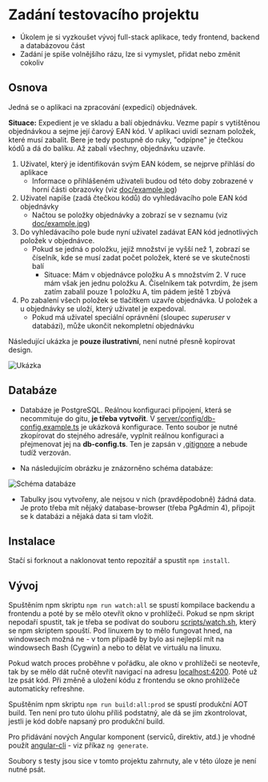 # Zadání testovacího projektu
- Úkolem je si vyzkoušet vývoj full-stack aplikace, tedy frontend, backend a databázovou část
- Zadání je spíše volnějšího rázu, lze si vymyslet, přidat nebo změnit cokoliv

## Osnova
Jedná se o aplikaci na zpracování (expedici) objednávek.

**Situace:** Expedient je ve skladu a balí objednávku. Vezme papír s vytištěnou objednávkou a sejme její čarový EAN kód.
V aplikaci uvidí seznam položek, které musí zabalit. Bere je tedy postupně do ruky, "odpípne" je čtečkou kódů a dá do balíku.
Až zabalí všechny, objednávku uzavře.

1. Uživatel, který je identifikován svým EAN kódem, se nejprve přihlásí do aplikace
   - Informace o přihlášeném uživateli budou od této doby zobrazené v horní části obrazovky (viz [doc/example.jpg](doc/example.jpg)) 
2. Uživatel napíše (zadá čtečkou kódů) do vyhledávacího pole EAN kód objednávky
   - Načtou se položky objednávky a zobrazí se v seznamu (viz [doc/example.jpg](doc/example.jpg))
3. Do vyhledávacího pole bude nyní uživatel zadávat EAN kód jednotlivých položek v objednávce.
   - Pokud se jedná o položku, jejíž množství je vyšší než 1, zobrazí se číselník, kde se musí zadat počet položek, které se ve 
   skutečnosti balí 
     - Situace: Mám v objednávce položku A s množstvím 2. V ruce mám však jen jednu položku A. Číselníkem 
   tak potvrdím, že jsem zatím zabalil pouze 1 položku A, tím pádem ještě 1 zbývá
4. Po zabalení všech položek se tlačítkem uzavře objednávka. U položek a u objednávky se uloží, který uživatel je expedoval.
   - Pokud má uživatel speciální oprávnění (sloupec *superuser* v databázi), může ukončit nekompletní objednávku

Následující ukázka je __pouze ilustrativní__, není nutné přesně kopírovat design.

![Ukázka](doc/example.jpg)

## Databáze
- Databáze je PostgreSQL. Reálnou konfiguraci připojení, která se necommituje do gitu, __je třeba vytvořit__. V [server/config/db-config.example.ts](server/config/db-config.example.ts) je ukázková konfigurace. Tento soubor je nutné zkopírovat do stejného adresáře, vyplnit reálnou konfiguraci a přejmenovat jej na __db-config.ts__. Ten je zapsán v [.gitignore](.gitignore) a nebude tudíž verzován.

- Na následujícím obrázku je znázorněno schéma databáze:

![Schéma databáze](doc/database.png)

- Tabulky jsou vytvořeny, ale nejsou v nich (pravděpodobně) žádná data. Je proto třeba mít nějaký database-browser (třeba PgAdmin 4), připojit se k databázi a nějaká data si tam vložit.

## Instalace

Stačí si forknout a naklonovat tento repozitář a spustit `npm install`.

## Vývoj

Spuštěním npm skriptu `npm run watch:all` se spustí kompilace backendu a frontendu a poté by se mělo otevřít okno v prohlížeči. Pokud se npm skript nepodaří spustit, tak je třeba se podívat do souboru [scripts/watch.sh](scripts/watch.sh), který se npm skriptem spouští. Pod linuxem by to mělo fungovat hned, na windowsech možná ne - v tom případě by bylo asi nejlepší mít na windowsech Bash (Cygwin) a nebo to dělat ve virtuálu na linuxu.

Pokud watch proces proběhne v pořádku, ale okno v prohlížeči se neotevře, tak by se mělo dát ručně otevřít navigací na adresu [localhost:4200](localhost:4200). Poté už lze psát kód. Při změně a uložení kódu z frontendu se okno prohlížeče automaticky refreshne.

Spuštěním npm skriptu `npm run build:all:prod` se spustí produkční AOT build. Ten není pro tuto úlohu příliš podstatný, ale dá se jím zkontrolovat, jestli je kód dobře napsaný pro produkční build.

Pro přidávání nových Angular komponent (serviců, direktiv, atd.) je vhodné použít [angular-cli](https://cli.angular.io/) - viz příkaz `ng generate`.

Soubory s testy jsou sice v tomto projektu zahrnuty, ale v této úloze je není nutné psát.
